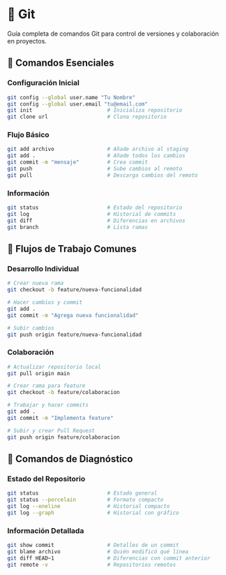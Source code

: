 # 🔧 Git

Guía completa de comandos Git para control de versiones y colaboración en proyectos.

## 🚀 Comandos Esenciales

### Configuración Inicial
```bash
git config --global user.name "Tu Nombre"
git config --global user.email "tu@email.com"
git init                        # Inicializa repositorio
git clone url                   # Clona repositorio
```

### Flujo Básico
```bash
git add archivo                 # Añade archivo al staging
git add .                       # Añade todos los cambios
git commit -m "mensaje"         # Crea commit
git push                        # Sube cambios al remoto
git pull                        # Descarga cambios del remoto
```

### Información
```bash
git status                      # Estado del repositorio
git log                         # Historial de commits
git diff                        # Diferencias en archivos
git branch                      # Lista ramas
```

## 🎯 Flujos de Trabajo Comunes

### Desarrollo Individual
```bash
# Crear nueva rama
git checkout -b feature/nueva-funcionalidad

# Hacer cambios y commit
git add .
git commit -m "Agrega nueva funcionalidad"

# Subir cambios
git push origin feature/nueva-funcionalidad
```

### Colaboración
```bash
# Actualizar repositorio local
git pull origin main

# Crear rama para feature
git checkout -b feature/colaboracion

# Trabajar y hacer commits
git add .
git commit -m "Implementa feature"

# Subir y crear Pull Request
git push origin feature/colaboracion
```

## 🔧 Comandos de Diagnóstico

### Estado del Repositorio
```bash
git status                      # Estado general
git status --porcelain          # Formato compacto
git log --oneline               # Historial compacto
git log --graph                 # Historial con gráfico
```

### Información Detallada
```bash
git show commit                 # Detalles de un commit
git blame archivo               # Quién modificó qué línea
git diff HEAD~1                 # Diferencias con commit anterior
git remote -v                   # Repositorios remotos
```